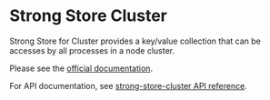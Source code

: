 # Strong Store Cluster

Strong Store for Cluster provides a key/value collection that can be accesses by
all processes in a node cluster.

Please see the [official documentation](http://docs.strongloop.com/display/DOC/Strong+Store+for+Cluster).

For API documentation, see [strong-store-cluster API reference](http://apidocs.strongloop.com/strong-store-cluster/).
